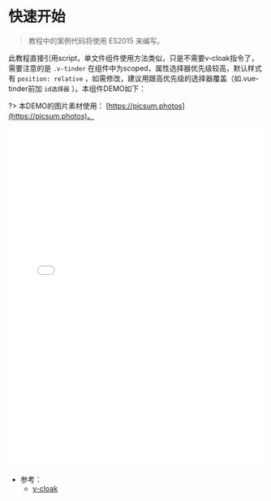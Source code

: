 # 快速开始

> 教程中的案例代码将使用 ES2015 来编写。

此教程直接引用script，单文件组件使用方法类似，只是不需要v-cloak指令了，需要注意的是 `.v-tinder` 在组件中为scoped，属性选择器优先级较高，默认样式有 `position: relative` ，如需修改，建议用跟高优先级的选择器覆盖（如.vue-tinder前加 `id选择器` ）。本组件DEMO如下：

?> 本DEMO的图片素材使用： [https://picsum.photos](https://picsum.photos)。

<iframe width="100%" height="667" src="//jsfiddle.net/JohnnyDan/z9ev725e/21/embedded/result,html,css,js" allowpaymentrequest allowfullscreen="allowfullscreen" frameborder="0"></iframe>

* 参考：
  * [v-cloak](https://cn.vuejs.org/v2/api/#v-cloak)
